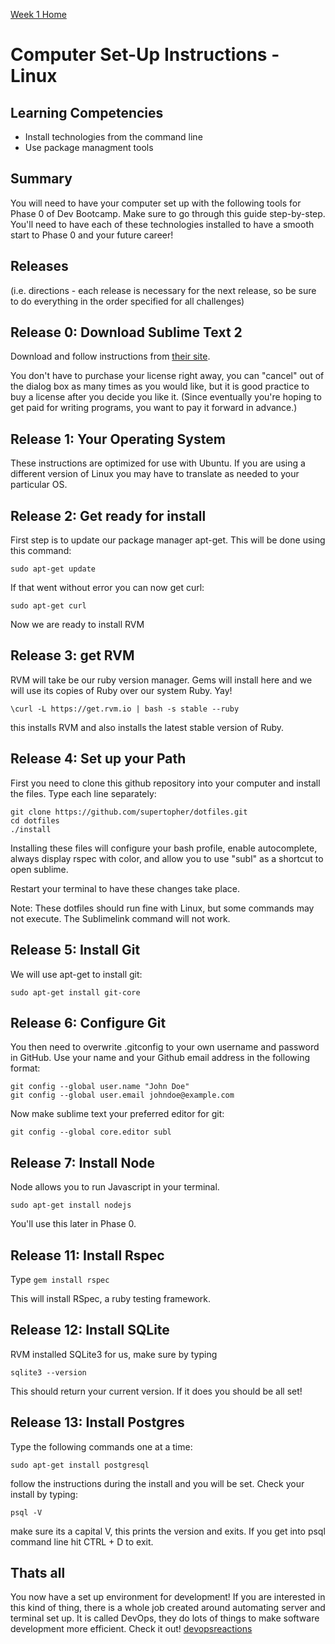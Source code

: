 [Week 1 Home](../)

# Computer Set-Up Instructions - Linux

## Learning Competencies
- Install technologies from the command line
- Use package managment tools


## Summary
You will need to have your computer set up with the following tools for Phase 0 of Dev Bootcamp. Make sure to go through this guide step-by-step. You'll need to have each of these technologies installed to have a smooth start to Phase 0 and your future career!

## Releases
(i.e. directions - each release is necessary for the next release, so be sure to do everything in the order specified for all challenges)

## Release 0: Download Sublime Text 2
Download and follow instructions from [their site](http://www.sublimetext.com).

You don't have to purchase your license right away, you can "cancel" out of the dialog box as many times as you would like, but it is good practice to buy a license after you decide you like it. (Since eventually you're hoping to get paid for writing programs, you want to pay it forward in advance.)

## Release 1: Your Operating System
These instructions are optimized for use with Ubuntu. If you are using a different version of Linux you may have to translate as needed to your particular OS.


## Release 2: Get ready for install

First step is to update our package manager apt-get. This will be done using this command:

```shell
sudo apt-get update
```

If that went without error you can now get curl:

```shell
sudo apt-get curl
```
Now we are ready to install RVM

## Release 3: get RVM

RVM will take be our ruby version manager. Gems will install here and we will use its copies of Ruby over our system Ruby. Yay!

```shell
\curl -L https://get.rvm.io | bash -s stable --ruby
```

this installs RVM and also installs the latest stable version of Ruby.


## Release 4: Set up your Path
First you need to clone this github repository into your computer and install the files. Type each line separately:

```shell
git clone https://github.com/supertopher/dotfiles.git
cd dotfiles
./install
```
Installing these files will configure your bash profile, enable autocomplete, always display rspec with color, and allow you to use "subl" as a shortcut to open sublime.

Restart your terminal to have these changes take place.

Note: These dotfiles should run fine with Linux, but some commands may not execute. The Sublimelink command will not work.

## Release 5: Install Git

We will use apt-get to install git:

```shell
sudo apt-get install git-core
```

## Release 6: Configure Git
You then need to overwrite .gitconfig to your own username and password in GitHub. Use your name and your Github email address in the following format:

```shell
git config --global user.name "John Doe"
git config --global user.email johndoe@example.com
```

Now make sublime text your preferred editor for git:
```shell
git config --global core.editor subl
```

## Release 7: Install Node
Node allows you to run Javascript in your terminal.

```shell
sudo apt-get install nodejs
```

You'll use this later in Phase 0.

## Release 11: Install Rspec
Type ```gem install rspec```

This will install RSpec, a ruby testing framework.

## Release 12: Install SQLite
<!-- check for use with Rbenv -->
RVM installed SQLite3 for us, make sure by typing

```shell
sqlite3 --version
```
This should return your current version. If it does you should be all set!

## Release 13: Install Postgres
Type the following commands one at a time:

```shell
sudo apt-get install postgresql
```

follow the instructions during the install and you will be set. Check your install by typing:

```shell
psql -V
```
make sure its a capital V, this prints the version and exits. If you get into psql command line hit CTRL + D to exit.

## Thats all

You now have a set up environment for development! If you are interested in this kind of thing, there is a whole job created around automating server and terminal set up. It is called DevOps, they do lots of things to make software development more efficient. Check it out! [devopsreactions](http://devopsreactions.tumblr.com/)
